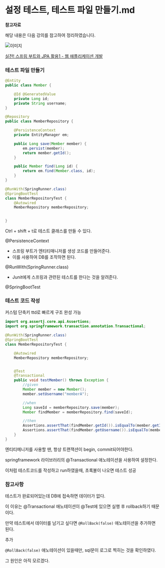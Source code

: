 # 설정 테스트, 테스트 파일 만들기.md

**참고자료**

해당 내용은 다음 강의를 참고하여 정리하였습니다.

![이미지](https://cdn.inflearn.com/public/courses/324119/course_cover/07c45106-3cfa-4dd6-93ed-a6449591831c/%E1%84%80%E1%85%B3%E1%84%85%E1%85%AE%E1%86%B8%205%20%E1%84%87%E1%85%A9%E1%86%A8%E1%84%89%E1%85%A1%204.png)

[실전! 스프링 부트와 JPA 활용1 - 웹 애플리케이션 개발](https://www.inflearn.com/course/%EC%8A%A4%ED%94%84%EB%A7%81%EB%B6%80%ED%8A%B8-JPA-%ED%99%9C%EC%9A%A9-1/dashboard)




### 테스트 파일 만들기

```java
@Entity
public class Member {

    @Id @GeneratedValue
    private Long id;
    private String username;
}

@Repository
public class MemberRepository {

    @PersistenceContext
    private EntityManager em;

    public Long save(Member member) {
        em.persist(member);
        return member.getId();
    }

    public Member find(Long id) {
        return em.find(Member.class, id);
    }
}

@RunWith(SpringRunner.class)
@SpringBootTest
class MemberRepositoryTest {
    @Autowired
    MemberRepository memberRepository;

    
}
```

Ctrl + shift + t로 테스트 클래스를 만들 수 있다.



@PersistenceContext

- 스프링 부트가 엔티티매니저를 생성 코드를 만들어준다.
- 이를 사용하여 DB를 조작하면 된다.



@RunWith(SpringRunner.class)

- Junit에게 스프링과 관련된 테스트를 한다는 것을 알려준다.

@SpringBootTest



### 테스트 코드 작성

커스텀 단축키 ttd로 빠르게 구조 완성 가능

```java
import org.assertj.core.api.Assertions;
import org.springframework.transaction.annotation.Transactional;

@RunWith(SpringRunner.class)
@SpringBootTest
class MemberRepositoryTest {

    @Autowired
    MemberRepository memberRepository;


    @Test
    @Transactional
    public void testMember() throws Exception {
        //given
        Member member = new Member();
        member.setUsername("memberA");

        //when
        Long saveId = memberRepository.save(member);
        Member findMember = memberRepository.find(saveId);

        //then
        Assertions.assertThat(findMember.getId()).isEqualTo(member.getId());
        Assertions.assertThat(findMember.getUsername()).isEqualTo(member.getUsername());
    }
}
```

엔티티메니저를 사용할 땐, 항상 트랜잭션이 begin, commit되어야한다.

springframework 라이브러리의 @Transactional 애노테이션을 사용하여 설정한다.

이처럼 테스트코드를 작성하고 run하였을때, 초록불이 나오면 테스트 성공





### 참고사항

테스트가 완료되어있는데 DB에 접속하면 데이터가 없다.

이 이유는 @Transactional 애노테이션이 @Test에 있으면 실행 후 rollback하기 때문이다.

만약 테스트에서 데이터를 남기고 싶다면 `@RollBack(false)` 애노테이션을 추가하면 된다.



추가

`@RollBack(false)` 애노테이션이 있을때만, sql문이 로그로 찍히는 것을 확인하였다.

그 원인은 아직 모르겠다.
